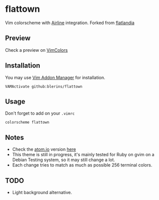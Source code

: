 # flattown

Vim colorscheme with [Airline](https://github.com/bling/vim-airline) integration.
Forked from [flatlandia](https://github.com/jordwalke/flatlandia)

## Preview

Check a preview on [VimColors](http://vimcolors.com/178/flattown/dark)

## Installation

You may use [Vim Addon Manager](https://github.com/MarcWeber/vim-addon-manager) for installation.

    VAMActivate github:blerins/flattown

## Usage

Don't forget to add on your `.vimrc`

    colorscheme flattown

## Notes

* Check the [atom.io](https://atom.io) version [here](https://github.com/blerins/flattown-syntax)
* This theme is still in progress, it's mainly tested for Ruby on gvim on a Debian Testing system,
so it may still change a lot.
* Each change tries to match as much as possible 256 terminal colors.

## TODO

* Light background alternative.
